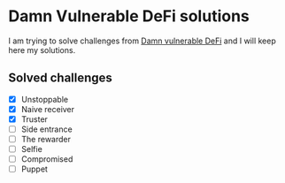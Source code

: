 # Damn Vulnerable DeFi solutions

I am trying to solve challenges from [Damn vulnerable DeFi](https://www.damnvulnerabledefi.xyz/) and I will keep here my solutions.

## Solved challenges

- [x] Unstoppable
- [x] Naive receiver
- [x] Truster
- [ ] Side entrance
- [ ] The rewarder
- [ ] Selfie
- [ ] Compromised
- [ ] Puppet
